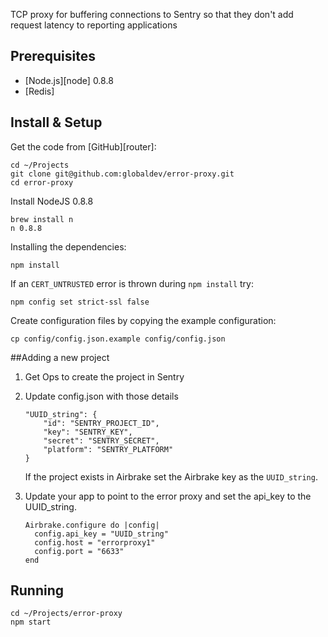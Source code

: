 TCP proxy for buffering connections to Sentry so that they don't add request latency to reporting applications

## Prerequisites

* [Node.js][node] 0.8.8
* [Redis]

## Install & Setup

Get the code from [GitHub][router]:

    cd ~/Projects
    git clone git@github.com:globaldev/error-proxy.git
    cd error-proxy

Install NodeJS 0.8.8

    brew install n
    n 0.8.8

Installing the dependencies:

    npm install

If an `CERT_UNTRUSTED` error is thrown during `npm install` try:

    npm config set strict-ssl false

Create configuration files by copying the example configuration:

    cp config/config.json.example config/config.json


##Adding a new project

1. Get Ops to create the project in Sentry

2. Update config.json with those details

	```
    "UUID_string": {
        "id": "SENTRY_PROJECT_ID",
        "key": "SENTRY_KEY",
        "secret": "SENTRY_SECRET",
        "platform": "SENTRY_PLATFORM"
    }
	```
	If the project exists in Airbrake set the Airbrake key as the `UUID_string`.

3. Update your app to point to the error proxy and set the api_key to the UUID_string.

	```
	Airbrake.configure do |config|
	  config.api_key = "UUID_string"
	  config.host = "errorproxy1"
	  config.port = "6633"
	end
	```

## Running

    cd ~/Projects/error-proxy
    npm start
